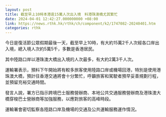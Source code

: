 ```yaml
---
layout: post
title: 截至早上10時本港逾15萬人次出入境　料港珠澳橋尤其繁忙
date: 2024-04-01 12:42:27.000000000 +08:00
link: https://news.rthk.hk/rthk/ch/component/k2/1747082-20240401.htm
categories: rthk
---
```


今日是復活節公眾假期最後一天，截至早上10時，有大約15萬2千人次經各口岸出入境，總入境人次約5萬5千，多數是香港居民。

其中陸路口岸以港珠澳大橋出入境的人次最多，有大約2萬3千人次。

運輸署表示，預料下午開始將有較多旅客使用陸路口岸或機場回港，特別是使用港珠澳大橋，預計往香港交通將會十分繁忙，呼籲旅客和駕駛者預早妥善規劃行程，並預留充裕交通時間。
 
發言人說，署方已指示跨境巴士服務營辦商、本地公共交通服務營辦商及港珠澳大橋穿梭巴士營辦商等加強服務，以應對旅客的高峰時段。
 
運輸署會密切監察各陸路口岸及機場的交通及公共運輸服務運作情況。
